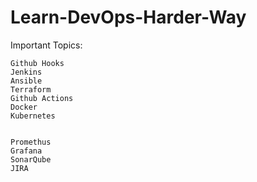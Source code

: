 # Learn-DevOps-Harder-Way


Important Topics: 

```
Github Hooks
Jenkins
Ansible
Terraform
Github Actions
Docker
Kubernetes


Promethus
Grafana
SonarQube
JIRA

```
